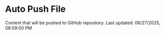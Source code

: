 # Auto Push File

Content that will be pushed to GitHub repository.
Last updated: 06/27/2025, 08:09:00 PM